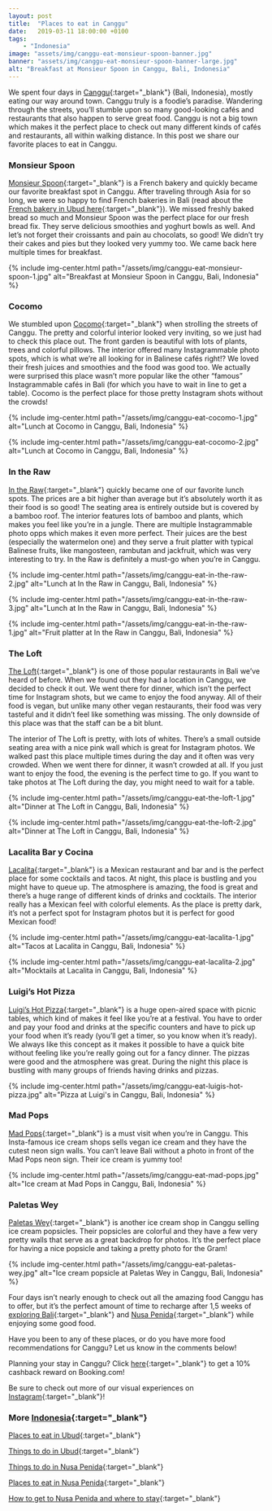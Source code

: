 ```yaml
---
layout: post
title:  "Places to eat in Canggu"
date:   2019-03-11 18:00:00 +0100
tags:
    - "Indonesia"
image: "assets/img/canggu-eat-monsieur-spoon-banner.jpg"
banner: "assets/img/canggu-eat-monsieur-spoon-banner-large.jpg"
alt: "Breakfast at Monsieur Spoon in Canggu, Bali, Indonesia"
---
```

 
We spent four days in [Canggu][canggu]{:target="_blank"} (Bali, Indonesia), mostly eating our way around town. Canggu truly is a foodie’s paradise. Wandering through the streets, you’ll stumble upon so many good-looking cafés and restaurants that also happen to serve great food. Canggu is not a big town which makes it the perfect place to check out many different kinds of cafés and restaurants, all within walking distance. In this post we share our favorite places to eat in Canggu.  
 
### Monsieur Spoon
 
[Monsieur Spoon][monsieur spoon]{:target="_blank"} is a French bakery and quickly became our favorite breakfast spot in Canggu. After traveling through Asia for so long, we were so happy to find French bakeries in Bali (read about the [French bakery in Ubud here][ubud eat]{:target="_blank"}). We missed freshly baked bread so much and Monsieur Spoon was the perfect place for our fresh bread fix. They serve delicious smoothies and yoghurt bowls as well. And let’s not forget their croissants and pain au chocolats, so good! We didn’t try their cakes and pies but they looked very yummy too. We came back here multiple times for breakfast.

{% include img-center.html path="/assets/img/canggu-eat-monsieur-spoon-1.jpg" alt="Breakfast at Monsieur Spoon in Canggu, Bali, Indonesia" %}
 
### Cocomo
 
We stumbled upon [Cocomo][cocomo]{:target="_blank"} when strolling the streets of Canggu. The pretty and colorful interior looked very inviting, so we just had to check this place out. The front garden is beautiful with lots of plants, trees and colorful pillows. The interior offered many Instagrammable photo spots, which is what we’re all looking for in Balinese cafés right!? We loved their fresh juices and smoothies and the food was good too. We actually were surprised this place wasn’t more popular like the other “famous” Instagrammable cafés in Bali (for which you have to wait in line to get a table). Cocomo is the perfect place for those pretty Instagram shots without the crowds!

{% include img-center.html path="/assets/img/canggu-eat-cocomo-1.jpg" alt="Lunch at Cocomo in Canggu, Bali, Indonesia" %}

{% include img-center.html path="/assets/img/canggu-eat-cocomo-2.jpg" alt="Lunch at Cocomo in Canggu, Bali, Indonesia" %}
 
### In the Raw
 
[In the Raw][in the raw]{:target="_blank"} quickly became one of our favorite lunch spots. The prices are a bit higher than average but it’s absolutely worth it as their food is so good! The seating area is entirely outside but is covered by a bamboo roof. The interior features lots of bamboo and plants, which makes you feel like you’re in a jungle. There are multiple Instagrammable photo opps which makes it even more perfect. Their juices are the best (especially the watermelon one) and they serve a fruit platter with typical Balinese fruits, like mangosteen, rambutan and jackfruit, which was very interesting to try. In the Raw is definitely a must-go when you’re in Canggu.

{% include img-center.html path="/assets/img/canggu-eat-in-the-raw-2.jpg" alt="Lunch at In the Raw in Canggu, Bali, Indonesia" %}

{% include img-center.html path="/assets/img/canggu-eat-in-the-raw-3.jpg" alt="Lunch at In the Raw in Canggu, Bali, Indonesia" %}

{% include img-center.html path="/assets/img/canggu-eat-in-the-raw-1.jpg" alt="Fruit platter at In the Raw in Canggu, Bali, Indonesia" %}
 
### The Loft
 
[The Loft][the loft]{:target="_blank"} is one of those popular restaurants in Bali we’ve heard of before. When we found out they had a location in Canggu, we decided to check it out. We went there for dinner, which isn’t the perfect time for Instagram shots, but we came to enjoy the food anyway. All of their food is vegan, but unlike many other vegan restaurants, their food was very tasteful and it didn’t feel like something was missing. The only downside of this place was that the staff can be a bit blunt.
 
The interior of The Loft is pretty, with lots of whites. There’s a small outside seating area with a nice pink wall which is great for Instagram photos. We walked past this place multiple times during the day and it often was very crowded. When we went there for dinner, it wasn’t crowded at all. If you just want to enjoy the food, the evening is the perfect time to go. If you want to take photos at The Loft during the day, you might need to wait for a table.

{% include img-center.html path="/assets/img/canggu-eat-the-loft-1.jpg" alt="Dinner at The Loft in Canggu, Bali, Indonesia" %}

{% include img-center.html path="/assets/img/canggu-eat-the-loft-2.jpg" alt="Dinner at The Loft in Canggu, Bali, Indonesia" %}
 
### Lacalita Bar y Cocina
 
[Lacalita][lacalita]{:target="_blank"} is a Mexican restaurant and bar and is the perfect place for some cocktails and tacos. At night, this place is bustling and you might have to queue up. The atmosphere is amazing, the food is great and there’s a huge range of different kinds of drinks and cocktails. The interior really has a Mexican feel with colorful elements. As the place is pretty dark, it’s not a perfect spot for Instagram photos but it is perfect for good Mexican food!

{% include img-center.html path="/assets/img/canggu-eat-lacalita-1.jpg" alt="Tacos at Lacalita in Canggu, Bali, Indonesia" %}

{% include img-center.html path="/assets/img/canggu-eat-lacalita-2.jpg" alt="Mocktails at Lacalita in Canggu, Bali, Indonesia" %}
 
### Luigi’s Hot Pizza
 
[Luigi’s Hot Pizza][luigis]{:target="_blank"} is a huge open-aired space with picnic tables, which kind of makes it feel like you’re at a festival. You have to order and pay your food and drinks at the specific counters and have to pick up your food when it’s ready (you’ll get a timer, so you know when it’s ready). We always like this concept as it makes it possible to have a quick bite without feeling like you’re really going out for a fancy dinner. The pizzas were good and the atmosphere was great. During the night this place is bustling with many groups of friends having drinks and pizzas.

{% include img-center.html path="/assets/img/canggu-eat-luigis-hot-pizza.jpg" alt="Pizza at Luigi's in Canggu, Bali, Indonesia" %}
 
### Mad Pops
 
[Mad Pops][mad pops]{:target="_blank"} is a must visit when you’re in Canggu. This Insta-famous ice cream shops sells vegan ice cream and they have the cutest neon sign walls. You can’t leave Bali without a photo in front of the Mad Pops neon sign. Their ice cream is yummy too!

{% include img-center.html path="/assets/img/canggu-eat-mad-pops.jpg" alt="Ice cream at Mad Pops in Canggu, Bali, Indonesia" %}
 
### Paletas Wey
 
[Paletas Wey][paletas wey]{:target="_blank"} is another ice cream shop in Canggu selling ice cream popsicles. Their popsicles are colorful and they have a few very pretty walls that serve as a great backdrop for photos. It’s the perfect place for having a nice popsicle and taking a pretty photo for the Gram!

{% include img-center.html path="/assets/img/canggu-eat-paletas-wey.jpg" alt="Ice cream popsicle at Paletas Wey in Canggu, Bali, Indonesia" %}
 
Four days isn’t nearly enough to check out all the amazing food Canggu has to offer, but it’s the perfect amount of time to recharge after 1,5 weeks of [exploring Bali][things ubud]{:target="_blank"} and [Nusa Penida][things nusa penida]{:target="_blank"} while enjoying some good food.
 
Have you been to any of these places, or do you have more food recommendations for Canggu? Let us know in the comments below!

Planning your stay in Canggu? Click [here][booking.com]{:target="_blank"} to get a 10% cashback reward on Booking.com! 

Be sure to check out more of our visual experiences on [Instagram][instagram]{:target="_blank"}!

### More [Indonesia][indonesia]{:target="_blank"}

[Places to eat in Ubud][ubud eat]{:target="_blank"}

[Things to do in Ubud][things ubud]{:target="_blank"}

[Things to do in Nusa Penida][things nusa penida]{:target="_blank"}

[Places to eat in Nusa Penida][eat nusa penida]{:target="_blank"}

[How to get to Nusa Penida and where to stay][get to nusa penida]{:target="_blank"}

[instagram]: https://instagram.com/kipamojo 
[booking.com]: https://www.booking.com/s/35_6/joshsn24

[indonesia]: https://kipamojo.world/tags.html#indonesia
[ubud eat]: https://kipamojo.world/2019/01/28/Places-to-eat-in-Ubud-Bali.html
[things ubud]: https://kipamojo.world/2019/02/04/Things-to-do-in-Ubud-Bali.html
[things nusa penida]: https://kipamojo.world/2019/02/11/Things-to-do-in-Nusa-Penida.html
[eat nusa penida]: https://kipamojo.world/2019/02/18/Places-to-eat-in-Nusa-Penida.html
[get to nusa penida]: https://kipamojo.world/2019/02/25/How-to-get-to-Nusa-Penida-and-where-to-stay.html 

[canggu]: https://goo.gl/maps/Vf87iRdvAu52
[monsieur spoon]: https://goo.gl/maps/CRZsDumJ67F2
[cocomo]: https://goo.gl/maps/KnSjBBX3LNn
[in the raw]: https://goo.gl/maps/ycSaVwvp5832
[the loft]: https://goo.gl/maps/ku9fustVVwn
[lacalita]: https://goo.gl/maps/LAhRjYY7bcC2
[luigis]: https://goo.gl/maps/pruj5bHzVM72
[mad pops]: https://goo.gl/maps/vqfNjKJgedt
[paletas wey]: https://goo.gl/maps/M2zopQDsTB12

